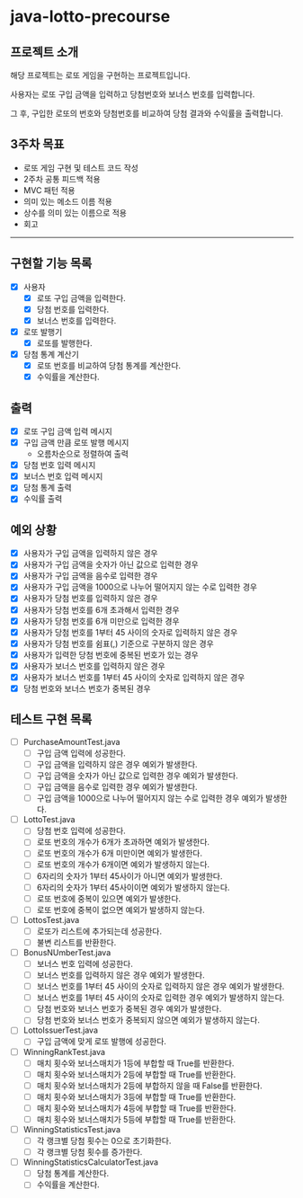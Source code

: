 # java-lotto-precourse

## 프로젝트 소개

해당 프로젝트는 로또 게임을 구현하는 프로젝트입니다.

사용자는 로또 구입 금액을 입력하고 당첨번호와 보너스 번호를 입력합니다.

그 후, 구입한 로또의 번호와 당첨번호를 비교하여 당첨 결과와 수익률을 출력합니다.

## 3주차 목표

- 로또 게임 구현 및 테스트 코드 작성
- 2주차 공통 피드백 적용
- MVC 패턴 적용
- 의미 있는 메소드 이름 적용
- 상수를 의미 있는 이름으로 적용
- 회고

---

## 구현할 기능 목록

- [x] 사용자
    - [x] 로또 구입 금액을 입력한다.
    - [x] 당첨 번호를 입력한다.
    - [x] 보너스 번호를 입력한다.
- [x] 로또 발행기
    - [x] 로또를 발행한다.
- [x] 당첨 통계 계산기
    - [x] 로또 번호를 비교하여 당첨 통계를 계산한다.
    - [x] 수익률을 계산한다.

## 출력

- [x] 로또 구입 금액 입력 메시지
- [x] 구입 금액 만큼 로또 발행 메시지
    - 오름차순으로 정렬하여 출력
- [x] 당첨 번호 입력 메시지
- [x] 보너스 번호 입력 메시지
- [x] 당첨 통계 출력
- [x] 수익률 출력

## 예외 상황

- [x] 사용자가 구입 금액을 입력하지 않은 경우
- [x] 사용자가 구입 금액을 숫자가 아닌 값으로 입력한 경우
- [x] 사용자가 구입 금액을 음수로 입력한 경우
- [x] 사용자가 구입 금액을 1000으로 나누어 떨어지지 않는 수로 입력한 경우
- [x] 사용자가 당첨 번호를 입력하지 않은 경우
- [x] 사용자가 당첨 번호를 6개 초과해서 입력한 경우
- [x] 사용자가 당첨 번호를 6개 미만으로 입력한 경우
- [x] 사용자가 당첨 번호를 1부터 45 사이의 숫자로 입력하지 않은 경우
- [x] 사용자가 당첨 번호를 쉼표(,) 기준으로 구분하지 않은 경우
- [x] 사용자가 입력한 당첨 번호에 중복된 번호가 있는 경우
- [x] 사용자가 보너스 번호를 입력하지 않은 경우
- [x] 사용자가 보너스 번호를 1부터 45 사이의 숫자로 입력하지 않은 경우
- [x] 당첨 번호와 보너스 번호가 중복된 경우

## 테스트 구현 목록

- [ ] PurchaseAmountTest.java
    - [ ] 구입 금액 입력에 성공한다.
    - [ ] 구입 금액을 입력하지 않은 경우 예외가 발생한다.
    - [ ] 구입 금액을 숫자가 아닌 값으로 입력한 경우 예외가 발생한다.
    - [ ] 구입 금액을 음수로 입력한 경우 예외가 발생한다.
    - [ ] 구입 금액을 1000으로 나누어 떨어지지 않는 수로 입력한 경우 예외가 발생한다.

- [ ] LottoTest.java
    - [ ] 당첨 번호 입력에 성공한다.
    - [ ] 로또 번호의 개수가 6개가 초과하면 예외가 발생한다.
    - [ ] 로또 번호의 개수가 6개 미만이면 예외가 발생한다.
    - [ ] 로또 번호의 개수가 6개이면 예외가 발생하지 않는다.
    - [ ] 6자리의 숫자가 1부터 45사이가 아니면 예외가 발생한다.
    - [ ] 6자리의 숫자가 1부터 45사이이면 예외가 발생하지 않는다.
    - [ ] 로또 번호에 중복이 있으면 예외가 발생한다.
    - [ ] 로또 번호에 중복이 없으면 예외가 발생하지 않는다.

- [ ] LottosTest.java
    - [ ] 로또가 리스트에 추가되는데 성공한다.
    - [ ] 불변 리스트를 반환한다.

- [ ] BonusNUmberTest.java
    - [ ] 보너스 번호 입력에 성공한다.
    - [ ] 보너스 번호를 입력하지 않은 경우 예외가 발생한다.
    - [ ] 보너스 번호를 1부터 45 사이의 숫자로 입력하지 않은 경우 예외가 발생한다.
    - [ ] 보너스 번호를 1부터 45 사이의 숫자로 입력한 경우 예외가 발생하지 않는다.
    - [ ] 당첨 번호와 보너스 번호가 중복된 경우 예외가 발생한다.
    - [ ] 당첨 번호와 보너스 번호가 중복되지 않으면 예외가 발생하지 않는다.

- [ ] LottoIssuerTest.java
    - [ ] 구입 금액에 맞게 로또 발행에 성공한다.

- [ ] WinningRankTest.java
    - [ ] 매치 횟수와 보너스매치가 1등에 부합할 때 True를 반환한다.
    - [ ] 매치 횟수와 보너스매치가 2등에 부합할 때 True를 반환한다.
    - [ ] 매치 횟수와 보너스매치가 2등에 부합하지 않을 때 False를 반환한다.
    - [ ] 매치 횟수와 보너스매치가 3등에 부합할 때 True를 반환한다.
    - [ ] 매치 횟수와 보너스매치가 4등에 부합할 때 True를 반환한다.
    - [ ] 매치 횟수와 보너스매치가 5등에 부합할 때 True를 반환한다.

- [ ] WinningStatisticsTest.java
    - [ ] 각 랭크별 당첨 횟수는 0으로 초기화한다.
    - [ ] 각 랭크별 당첨 횟수를 증가한다.

- [ ] WinningStatisticsCalculatorTest.java
    - [ ] 당첨 통계를 계산한다.
    - [ ] 수익률을 계산한다.